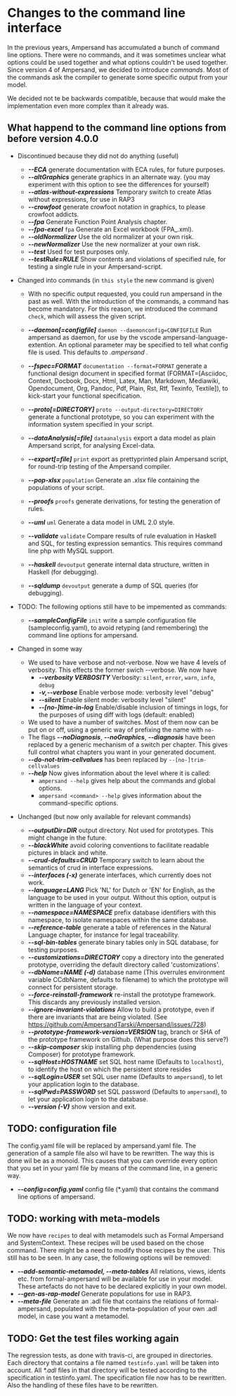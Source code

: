 # Changes to the command line interface

In the previous years, Ampersand has accumulated a bunch of command line options.
There were no commands, and it was sometimes unclear what options could be used
together and what options couldn't be used together. Since version 4 of Ampersand,
we decided to introduce _commands_. Most of the commands ask the compiler to
generate some specific output from your model.

We decided not te be backwards compatible, because that would make the implementation
even more complex than it already was.

## What happend to the command line options from before version 4.0.0

* Discontinued because they did not do anything (useful)

  * ***--ECA***
          generate documentation with ECA rules, for future purposes.
  * ***--altGraphics***
          generate graphics in an alternate way. (you may experiment with
          this option to see the differences for yourself)
  * ***--atlas-without-expressions***
          Temporary switch to create Atlas without expressions, for use in
          RAP3
  * ***--crowfoot***
          generate crowfoot notation in graphics, to please crowfoot
          addicts.
  * ***--fpa***
          Generate Function Point Analysis chapter.
  * ***--fpa-excel*** `fpa`
          Generate an Excel workbook (FPA_<filename>.xml).
  * ***--oldNormalizer***
          Use the old normalizer at your own risk.
  * ***--newNormalizer***
          Use the new normalizer at your own risk.
  * ***--test***
          Used for test purposes only.
  * ***--testRule=RULE***
          Show contents and violations of specified rule, for testing a
          single rule in your Ampersand-script.

* Changed into commands (in `this style` the new command is given)
  * With no specific output requested, you could run ampersand in the past as well.
          With the introduction of the commands, a command has become mandatory.
          For this reason, we introduced the command `check`, which will
          assess the given script.
  * ***--daemon[=configfile]*** `daemon --daemonconfig=CONFIGFILE`
          Run ampersand as daemon, for use by the vscode
          ampersand-language-extention. An optional parameter may be
          specified to tell what config file is used. This defaults to
          _.ampersand_ .
  * ***--fspec=FORMAT*** `documentation --format=FORMAT`
          generate a functional design document in specified format
          (FORMAT=[Asciidoc, Context, Docbook, Docx, Html, Latex, Man,
          Markdown, Mediawiki, Opendocument, Org, Pandoc, Pdf, Plain, Rst,
          Rtf, Texinfo, Textile]), to kick-start your functional
          specification.
  * ***--proto[=DIRECTORY]*** `proto --output-directory=DIRECTORY`
          generate a functional prototype, so you can experiment with the
          information system specified in your script.
  * ***--dataAnalysis[=file]*** `dataanalysis`
          export a data model as plain Ampersand script, for analysing
          Excel-data.

  * ***--export[=file]*** `print`
          export as prettyprinted plain Ampersand script, for round-trip testing of the
          Ampersand compiler.
  * ***--pop-xlsx*** `population`
          Generate an .xlsx file containing the populations of your script.
  * ***--proofs*** `proofs`
          generate derivations, for testing the generation of rules.
  * ***--uml*** `uml`
          Generate a data model in UML 2.0 style.
  * ***--validate*** `validate`
          Compare results of rule evaluation in Haskell and SQL, for
          testing expression semantics. This requires command line php with
          MySQL support.
  * ***--haskell*** `devoutput`
          generate internal data structure, written in Haskell (for
          debugging).
  * ***--sqldump*** `devoutput`
          generate a dump of SQL queries (for debugging).
* TODO: The following options still have to be impemented as commands:
  * ***--sampleConfigFile*** `init`
          write a sample configuration file (sampleconfig.yaml), to avoid
          retyping (and remembering) the command line options for
          ampersand.

* Changed in some way

  * We used to have verbose and not-verbose. Now we have 4 levels of verbosity. This effects the former swich --verbose. We now have
    * ***--verbosity VERBOSITY***    Verbosity: `silent`, `error`, `warn`, `info`, `debug`
    * ***-v,--verbose***             Enable verbose mode: verbosity level "debug"
    * ***--silent***                 Enable silent mode: verbosity level "silent"
    * ***--[no-]time-in-log***       Enable/disable inclusion of timings in logs, for the purposes of using diff with logs (default: enabled)
  * We used to have a number of switches. Most of them now can be put on or off, using a generic way of prefixing the name with `no-`
  * The flags ***--noDiagnosis***, ***--noGraphics***, ***--diagnosis*** have been replaced by a generic mechanism of a switch per chapter. This gives full control what chapters you want in your generated document.
  * ***--do-not-trim-cellvalues*** has been replaced by `--[no-]trim-cellvalues`
  * ***--help*** Now gives information about the level where it is called:
    * `ampersand --help` gives help about the commands and global options.
    * `ampersand <command> --help` gives information about the command-specific options.

* Unchanged (but now only available for relevant commands)
  * ***--outputDir=DIR***
          output directory. Not used for prototypes. This might change in the future.
  * ***--blackWhite***
          avoid coloring conventions to facilitate readable pictures in
          black and white.
  * ***--crud-defaults=CRUD***
          Temporary switch to learn about the semantics of crud in
          interface expressions.
  * ***--interfaces (-x)***
          generate interfaces, which currently does not work.
  * ***--language=LANG***
          Pick 'NL' for Dutch or 'EN' for English, as the language to be
          used in your output. Without this option, output is written in
          the language of your context.
  * ***--namespace=NAMESPACE***
          prefix database identifiers with this namespace, to isolate
          namespaces within the same database.
  * ***--reference-table***
          generate a table of references in the Natural Language chapter,
          for instance for legal traceability.
  * ***--sql-bin-tables***
          generate binary tables only in SQL database, for testing
          purposes.
  * ***--customizations=DIRECTORY***
          copy a directory into the generated prototype, overriding the
          default directory called 'customizations'.
  * ***--dbName=NAME (-d)***
          database name (This overrules environment variable CCdbName,
          defaults to filename) to which the prototype will connect for
          persistent storage.
  * ***--force-reinstall-framework***
          re-install the prototype framework. This discards any previously
          installed version.
  * ***--ignore-invariant-violations***
          Allow to build a prototype, even if there are invariants that are
          being violated. (See
          https://github.com/AmpersandTarski/Ampersand/issues/728)
  * ***--prototype-framework-version=VERSION***
          tag, branch or SHA of the prototype framework on Github. (What
          purpose does this serve?)
  * ***--skip-composer***
          skip installing php dependencies (using Composer) for prototype
          framework.
  * ***--sqlHost=HOSTNAME***
          set SQL host name (Defaults to `localhost`), to identify the host
          on which the persistent store resides
  * ***--sqlLogin=USER***
          set SQL user name (Defaults to `ampersand`), to let your
          application login to the database.
  * ***--sqlPwd=PASSWORD***
          set SQL password (Defaults to `ampersand`), to let your
          application login to the database.
  * ***--version (-V)***
          show version and exit.
  
## TODO: configuration file

The config.yaml file will be replaced by ampersand.yaml file. The generation of a sample file also wil have to be rewritten. The way this is done wil be as a monoid. This causes that you can override every option that you set in your yaml file by means of the command line, in a generic way.

* ***--config=config.yaml***
          config file (*.yaml) that contains the command line options of
          ampersand.

## TODO: working with meta-models

We now have `recipes` to deal with metamodels such as Formal Ampersand and SystemContext. These recipes will be used based on the chose command. There might be a need to modify those recipes by the user. This still has to be seen. In any case, the following options will be removed:

* ***--add-semantic-metamodel, --meta-tables***
          All relations, views, idents etc. from formal-ampersand will be
          available for use in your model. These artefacts do not have to
          be declared explicitly in your own model.
* ***--gen-as-rap-model***
          Generate populations for use in RAP3.
* ***--meta-file***
          Generate an .adl file that contains the relations of
          formal-ampersand, populated with the the meta-population of your
          own .adl model, in case you want a metamodel.

## TODO: Get the test files working again

The regression tests, as done with travis-ci, are grouped in directories. Each directory
that contains a file named `testinfo.yaml` will be taken into account. All _*.adl_ files in that directory
will be tested according to the specification in testinfo.yaml.
The specification file now has to be rewritten. Also the handling of these files have to be rewritten.
